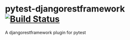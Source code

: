 # pytest-djangorestframework [![Build Status](https://travis-ci.com/eduzen/pytest-djangorestframework.svg?branch=master)](https://travis-ci.com/eduzen/pytest-djangorestframework)

A djangorestframework plugin for pytest
